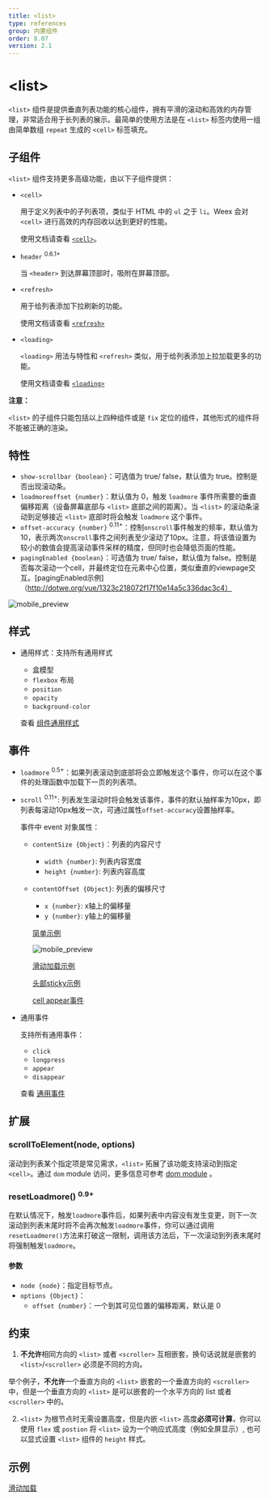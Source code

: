 ```yaml
---
title: <list>
type: references
group: 内置组件
order: 8.07
version: 2.1
---
```


# &lt;list&gt;

`<list>` 组件是提供垂直列表功能的核心组件，拥有平滑的滚动和高效的内存管理，非常适合用于长列表的展示。最简单的使用方法是在 `<list>` 标签内使用一组由简单数组 `repeat` 生成的 `<cell>` 标签填充。

## 子组件

`<list>` 组件支持更多高级功能，由以下子组件提供：

- `<cell>`

  用于定义列表中的子列表项，类似于 HTML 中的 `ul` 之于 `li`。Weex 会对 `<cell>` 进行高效的内存回收以达到更好的性能。

  使用文档请查看 [`<cell>`](./cell.html)。

- `header` <sup class="wx-v">0.6.1+</sup>

  当 `<header>` 到达屏幕顶部时，吸附在屏幕顶部。

- `<refresh>`

  用于给列表添加下拉刷新的功能。

  使用文档请查看 [`<refresh>`](./refresh.html)

- `<loading>`

  `<loading>` 用法与特性和 `<refresh>` 类似，用于给列表添加上拉加载更多的功能。

  使用文档请查看 [`<loading>`](./loading.html)

**注意：**

`<list>` 的子组件只能包括以上四种组件或是 `fix` 定位的组件，其他形式的组件将不能被正确的渲染。

## 特性
- `show-scrollbar {boolean}`：可选值为 true/ false，默认值为 true。控制是否出现滚动条。
- `loadmoreoffset {number}`：默认值为 0，触发 `loadmore` 事件所需要的垂直偏移距离（设备屏幕底部与 `<list>` 底部之间的距离）。当 `<list>` 的滚动条滚动到足够接近 `<list>` 底部时将会触发 `loadmore` 这个事件。
- `offset-accuracy {number}` <sup class="wx-v">0.11+</sup>：控制`onscroll`事件触发的频率，默认值为10，表示两次`onscroll`事件之间列表至少滚动了10px。注意，将该值设置为较小的数值会提高滚动事件采样的精度，但同时也会降低页面的性能。
-  `pagingEnabled {boolean}`：可选值为 true/ false，默认值为 false。控制是否每次滚动一个cell，并最终定位在元素中心位置，类似垂直的viewpage交互。[pagingEnabled示例]（http://dotwe.org/vue/1323c218072f17f10e14a5c336dac3c4）

  ![mobile_preview](../images/list_4.jpg)
  
## 样式

- 通用样式：支持所有通用样式

  - 盒模型
  - `flexbox` 布局
  - `position`
  - `opacity`
  - `background-color`

  查看 [组件通用样式](/cn/wiki/common-styles.html)

## 事件

- `loadmore` <sup class="wx-v">0.5+</sup>：如果列表滚动到底部将会立即触发这个事件，你可以在这个事件的处理函数中加载下一页的列表项。
- `scroll` <sup class="wx-v">0.11+</sup>: 列表发生滚动时将会触发该事件，事件的默认抽样率为10px，即列表每滚动10px触发一次，可通过属性`offset-accuracy`设置抽样率。

  事件中 event 对象属性：
  - `contentSize {Object}`：列表的内容尺寸
    - `width {number}`: 列表内容宽度
    - `height {number}`: 列表内容高度
  - `contentOffset {Object}`: 列表的偏移尺寸
    - `x {number}`: x轴上的偏移量
    - `y {number}`: y轴上的偏移量
    
    [简单示例](http://dotwe.org/vue/edd19cdf2f03fbe857b76fadd65a08c3)

    ![mobile_preview](../images/list_demo.jpg)

    [滑动加载示例](http://dotwe.org/vue/2170622cc99895e5ad6af89d06355b84)

    [头部sticky示例](http://dotwe.org/vue/2ecfe0a1c7b820c9d9c9965e1a8cde19)

    [cell appear事件](http://dotwe.org/vue/ce0e953112b132e5897725b3149f3924)

- 通用事件

  支持所有通用事件：

  - `click`
  - `longpress`
  - `appear`
  - `disappear`

  查看 [通用事件](/cn/wiki/common-events.html)

## 扩展

### scrollToElement(node, options)

滚动到列表某个指定项是常见需求，`<list>` 拓展了该功能支持滚动到指定 `<cell>`。通过 `dom` module 访问，更多信息可参考 [dom module](../modules/dom.html) 。

### resetLoadmore() <sup class="wx-v">0.9+</sup>
在默认情况下，触发`loadmore`事件后，如果列表中内容没有发生变更，则下一次滚动到列表末尾时将不会再次触发`loadmore`事件，你可以通过调用`resetLoadmore()`方法来打破这一限制，调用该方法后，下一次滚动到列表末尾时将强制触发`loadmore`。

#### 参数

- `node {node}`：指定目标节点。
- `options {Object}`：
  - `offset {number}`：一个到其可见位置的偏移距离，默认是 0

## 约束

1. **不允许**相同方向的 `<list>` 或者 `<scroller>` 互相嵌套，换句话说就是嵌套的 `<list>`/`<scroller>` 必须是不同的方向。

  举个例子，**不允许**一个垂直方向的 `<list>` 嵌套的一个垂直方向的 `<scroller>` 中，但是一个垂直方向的 `<list>` 是可以嵌套的一个水平方向的 list 或者 `<scroller>` 中的。

2. `<list>` 为根节点时无需设置高度，但是内嵌 `<list>` 高度**必须可计算**，你可以使用 `flex` 或 `postion` 将 `<list>` 设为一个响应式高度（例如全屏显示）, 也可以显式设置 `<list>` 组件的 `height` 样式。

## 示例

[滑动加载](http://dotwe.org/vue/d31c85e7cd2dc54fa098e920a5376c38)
